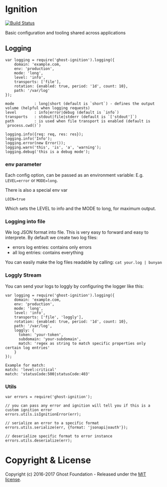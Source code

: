 # Ignition 
[![Build Status](https://travis-ci.org/TryGhost/Ignition.svg?branch=master)](https://travis-ci.org/TryGhost/Ignition)

Basic configuration and tooling shared across applications


## Logging
```
var logging = require('ghost-ignition').logging({
    domain: 'example.com,
    env: 'production',
    mode: 'long',
    level: 'info',
    transports: ['file'],
    rotation: {enabled: true, period: '1d', count: 10},
    path: '/var/log'
});

mode         : long|short (default is `short`) - defines the output volume (helpful when logging requests)
level        : info|error|debug (default is `info`)
transports   : stdout|file|stderr (default is `['stdout']`)
path         : is used when file transport is enabled (default is `process.cwd()`)

logging.info({req: req, res: res});
logging.info('Info');
logging.error(new Error());
logging.warn('this', 'is', 'a', 'warning');
logging.debug('this is a debug mode');
```

### env parameter

Each config option, can be passed as an environment variable:
E.g. `LEVEL=error` or `MODE=long`.

There is also a special env var

`LOIN=true` 

Which sets the LEVEL to info and the MODE to long, for maximum output.

### Logging into file
We log JSON format into file. This is very easy to forward and easy to interprete.
By default we create two log files:
- errors log entries: contains only errors
- all log entries: contains everything

You can easily make the log files readable by calling:
`cat your.log | bunyan`

### Loggly Stream
You can send your logs to loggly by configuring the logger like this:

```
var logging = require('ghost-ignition').logging({
    domain: 'example.com,
    env: 'production',
    mode: 'long',
    level: 'info',
    transports: ['file', 'loggly'],
    rotation: {enabled: true, period: '1d', count: 10},
    path: '/var/log',
    loggly: {
      token: 'your-token',
      subdomain: 'your-subdomain',
      match: 'regex as string to match specific properties only certain log entries'
    }
});

Example for match:
match: 'level:critical'
match: 'statusCode:500|statusCode:403'
```

### Utils

```
var errors = require('ghost-ignition');

// you can pass any error and ignition will tell you if this is a custom ignition error
errors.utils.isIgnitionError(err);

// serialize an error to a specific format
errors.utils.serialize(err, {format: 'jsonapi|oauth'});

// deserialize specific format to error instance
errors.utils.deserialize(err);
```

# Copyright & License

Copyright (c) 2016-2017 Ghost Foundation - Released under the [MIT license](LICENSE).
